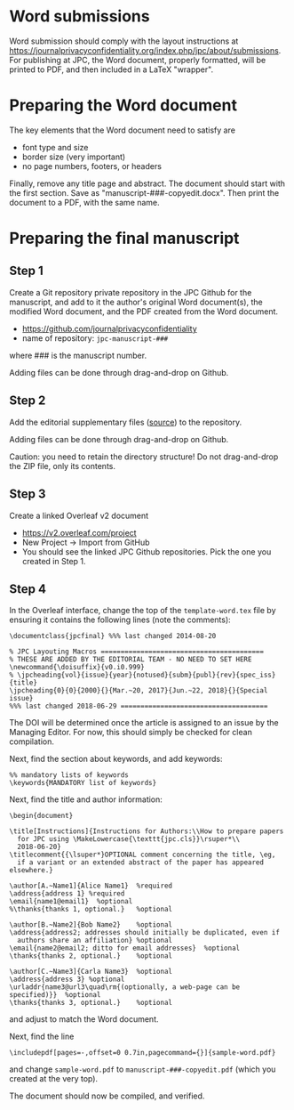 # Word submissions
Word submission should comply with the layout instructions at https://journalprivacyconfidentiality.org/index.php/jpc/about/submissions. For publishing at JPC, the Word document, properly formatted, will be printed to PDF, and then included in a LaTeX "wrapper".

# Preparing the Word document

The key elements that the Word document need to satisfy are
- font type and size
- border size (very important)
- no page numbers, footers, or headers

Finally, remove any title page and abstract. The document should start with the first section. Save as "manuscript-###-copyedit.docx". Then print the document to a PDF, with the same name.

# Preparing the final manuscript

## Step 1
Create a Git repository private repository in the JPC Github for the manuscript, and add to it the author's original Word document(s), the modified Word document, and the PDF created from the Word document.

- https://github.com/journalprivacyconfidentiality
- name of repository: `jpc-manuscript-###`

where ### is the manuscript number.

Adding files can be done through drag-and-drop on Github.

## Step 2
Add the editorial supplementary files ([source](https://github.com/journalprivacyconfidentiality/jpc-style/releases/tag/v091jpc-editorial)) to the repository.

Adding files can be done through drag-and-drop on Github.

Caution: you need to retain the directory structure! Do not drag-and-drop the ZIP file, only its contents.

## Step 3
Create a  linked Overleaf v2 document

- https://v2.overleaf.com/project
- New Project -> Import from GitHub
- You should see the linked JPC Github repositories. Pick the one you created in Step 1.

## Step 4
In the Overleaf interface, change the top of the `template-word.tex` file by ensuring it contains the following lines (note the comments):

```
\documentclass{jpcfinal} %%% last changed 2014-08-20

% JPC Layouting Macros =========================================
% THESE ARE ADDED BY THE EDITORIAL TEAM - NO NEED TO SET HERE
\newcommand{\doisuffix}{v0.i0.999}
% \jpcheading{vol}{issue}{year}{notused}{subm}{publ}{rev}{spec_iss}{title}
\jpcheading{0}{0}{2000}{}{Mar.~20, 2017}{Jun.~22, 2018}{}{Special issue}
%%% last changed 2018-06-29 =====================================
```
The DOI will be determined once the article is assigned to an issue by the Managing Editor. For now, this should simply be checked for clean compilation.

Next, find the section about keywords, and add keywords:
```
%% mandatory lists of keywords
\keywords{MANDATORY list of keywords}
```

Next, find the title and author information:

```
\begin{document}

\title[Instructions]{Instructions for Authors:\\How to prepare papers
  for JPC using \MakeLowercase{\texttt{jpc.cls}}\rsuper*\\
  2018-06-20}
\titlecomment{{\lsuper*}OPTIONAL comment concerning the title, \eg,
  if a variant or an extended abstract of the paper has appeared elsewhere.}

\author[A.~Name1]{Alice Name1}	%required
\address{address 1}	%required
\email{name1@email1}  %optional
%\thanks{thanks 1, optional.}	%optional

\author[B.~Name2]{Bob Name2}	%optional
\address{address2; addresses should initially be duplicated, even if
  authors share an affiliation}	%optional
\email{name2@email2; ditto for email addresses}  %optional
\thanks{thanks 2, optional.}	%optional

\author[C.~Name3]{Carla Name3}	%optional
\address{address 3}	%optional
\urladdr{name3@url3\quad\rm{(optionally, a web-page can be specified)}}  %optional
\thanks{thanks 3, optional.}	%optional
```
and adjust to match the Word document.

Next, find the line
```
\includepdf[pages=-,offset=0 0.7in,pagecommand={}]{sample-word.pdf}
```
and change `sample-word.pdf` to `manuscript-###-copyedit.pdf` (which you created at the very top).

The document should now be compiled, and verified.

